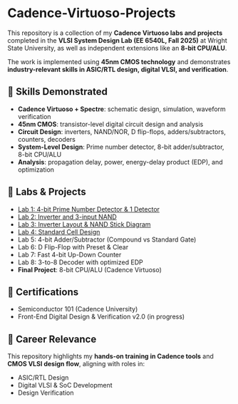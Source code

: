 # Cadence-Virtuoso-Projects

This repository is a collection of my **Cadence Virtuoso labs and projects** completed in the 
**VLSI System Design Lab (EE 6540L, Fall 2025)** at Wright State University, as well as 
independent extensions like an **8-bit CPU/ALU**.

The work is implemented using **45nm CMOS technology** and demonstrates 
**industry-relevant skills in ASIC/RTL design, digital VLSI, and verification**.

## 🔑 Skills Demonstrated
- **Cadence Virtuoso + Spectre**: schematic design, simulation, waveform verification  
- **45nm CMOS**: transistor-level digital circuit design and analysis  
- **Circuit Design**: inverters, NAND/NOR, D flip-flops, adders/subtractors, counters, decoders  
- **System-Level Design**: Prime number detector, 8-bit adder/subtractor, 8-bit CPU/ALU  
- **Analysis**: propagation delay, power, energy-delay product (EDP), and optimization  

## 🧪 Labs & Projects
- <a href = "https://github.com/KeerthiPatil-RTL/Cadence-Virtuoso-Projects/blob/1f547fa93c86ab4b67b09a3f18e6f4f7903a4e52/Lab1_PrimeNumberDetector/Report.md">Lab 1: 4-bit Prime Number Detector & 1 Detector</a>    
- <a href = "https://github.com/KeerthiPatil-RTL/Cadence-Virtuoso-Projects/blob/1f547fa93c86ab4b67b09a3f18e6f4f7903a4e52/Lab2_Inverter%20and%203-Input%20NAND%20(Transistor-Level%20Design)/Report.md">Lab 2: Inverter and 3-input NAND</a>    
- <a href = "https://github.com/KeerthiPatil-RTL/Cadence-Virtuoso-Projects/blob/4a2d3ec85bf523ccca4122c49c4e83d38c71a940/Lab%203_Inverter%20Layout%20%26%20NAND%20Stick%20Diagram/Report.md">Lab 3: Inverter Layout & NAND Stick Diagram</a>  
- <a href = "https://github.com/KeerthiPatil-RTL/Cadence-Virtuoso-Projects/blob/110be3fdc3070887602bcc84baf5a11ec47287f3/Lab%204_Standard%20Cell%20Design/Report.md">Lab 4: Standard Cell Design</a>   
- Lab 5: 4-bit Adder/Subtractor (Compound vs Standard Gate)  
- Lab 6: D Flip-Flop with Preset & Clear    
- Lab 7: Fast 4-bit Up-Down Counter  
- Lab 8: 3-to-8 Decoder with optimized EDP  
- **Final Project**: 8-bit CPU/ALU (Cadence Virtuoso)  

## 📜 Certifications
- Semiconductor 101 (Cadence University)  
- Front-End Digital Design & Verification v2.0 (in progress)  

## 🎯 Career Relevance
This repository highlights my **hands-on training in Cadence tools** and 
**CMOS VLSI design flow**, aligning with roles in:  
- ASIC/RTL Design  
- Digital VLSI & SoC Development  
- Design Verification  
